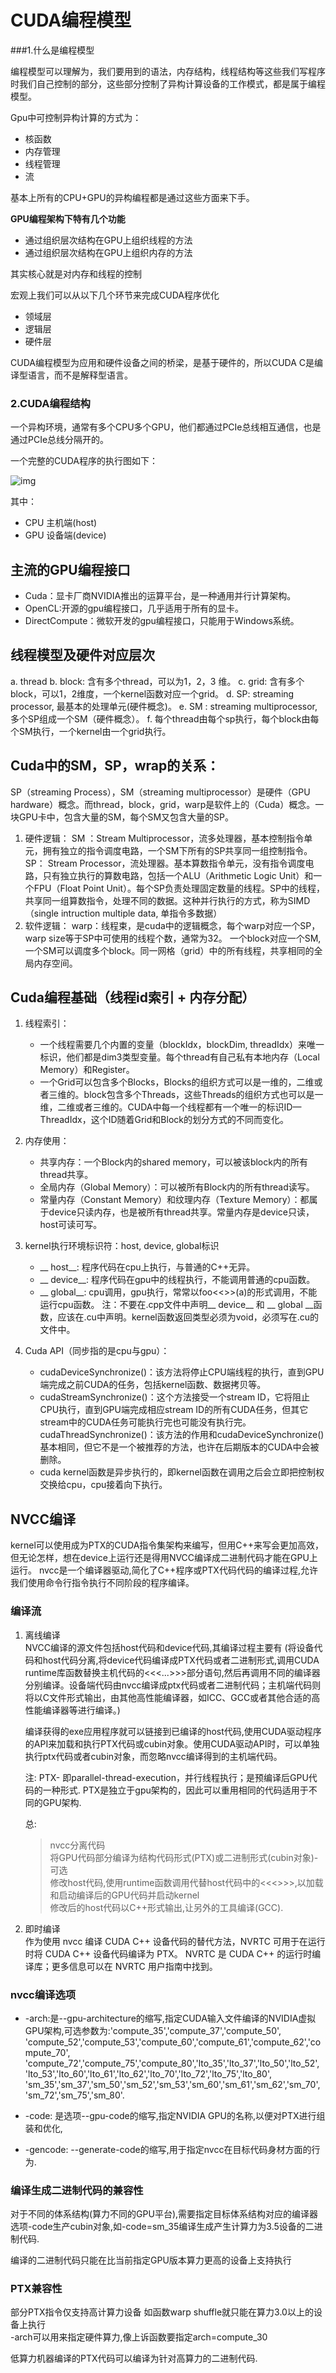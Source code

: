 # CUDA编程模型

###1.什么是编程模型

编程模型可以理解为，我们要用到的语法，内存结构，线程结构等这些我们写程序时我们自己控制的部分，这些部分控制了异构计算设备的工作模式，都是属于编程模型。

Gpu中可控制异构计算的方式为：
- 核函数
- 内存管理
- 线程管理
- 流

基本上所有的CPU+GPU的异构编程都是通过这些方面来下手。

**GPU编程架构下特有几个功能**

- 通过组织层次结构在GPU上组织线程的方法
- 通过组织层次结构在GPU上组织内存的方法

其实核心就是对内存和线程的控制

宏观上我们可以从以下几个环节来完成CUDA程序优化

- 领域层
- 逻辑层
- 硬件层

CUDA编程模型为应用和硬件设备之间的桥梁，是基于硬件的，所以CUDA C是编译型语言，而不是解释型语言。

### 2.CUDA编程结构

一个异构环境，通常有多个CPU多个GPU，他们都通过PCIe总线相互通信，也是通过PCIe总线分隔开的。

一个完整的CUDA程序的执行图如下：

![img](../s/cuda.png)

其中：
- CPU  主机端(host)
- GPU  设备端(device)

## 主流的GPU编程接口
* Cuda：显卡厂商NVIDIA推出的运算平台，是一种通用并行计算架构。
* OpenCL:开源的gpu编程接口，几乎适用于所有的显卡。
* DirectCompute：微软开发的gpu编程接口，只能用于Windows系统。

## 线程模型及硬件对应层次
a. thread
b. block: 含有多个thread，可以为1，2，3 维。
c. grid: 含有多个block，可以1，2维度，一个kernel函数对应一个grid。
d. SP: streaming processor, 最基本的处理单元(硬件概念)。
e. SM : streaming multiprocessor, 多个SP组成一个SM（硬件概念）。
f. 每个thread由每个sp执行，每个block由每个SM执行，一个kernel由一个grid执行。

## Cuda中的SM，SP，wrap的关系：
SP（streaming Process），SM（streaming multiprocessor）是硬件（GPU hardware）概念。而thread，block，grid，warp是软件上的（Cuda）概念。一块GPU卡中，包含大量的SM，每个SM又包含大量的SP。
1. 硬件逻辑：
   SM ：Stream Multiprocessor，流多处理器，基本控制指令单元，拥有独立的指令调度电路，一个SM下所有的SP共享同一组控制指令。
   SP： Stream Processor，流处理器。基本算数指令单元，没有指令调度电路，只有独立执行的算数电路，包括一个ALU（Arithmetic Logic Unit）和一个FPU（Float Point Unit）。每个SP负责处理固定数量的线程。SP中的线程，共享同一组算数指令，处理不同的数据。这种并行执行的方式，称为SIMD（single intruction multiple data, 单指令多数据）
1. 软件逻辑：
   warp：线程束，是cuda中的逻辑概念，每个warp对应一个SP，warp size等于SP中可使用的线程个数，通常为32。
   一个block对应一个SM, 一个SM可以调度多个block。同一网格（grid）中的所有线程，共享相同的全局内存空间。

## Cuda编程基础（线程id索引 + 内存分配）
1. 线程索引：
   * 一个线程需要几个内置的变量（blockIdx，blockDim, threadIdx）来唯一标识，他们都是dim3类型变量。每个thread有自己私有本地内存（Local Memory）和Register。
   * 一个Grid可以包含多个Blocks，Blocks的组织方式可以是一维的，二维或者三维的。block包含多个Threads，这些Threads的组织方式也可以是一维，二维或者三维的。CUDA中每一个线程都有一个唯一的标识ID—ThreadIdx，这个ID随着Grid和Block的划分方式的不同而变化。
1. 内存使用：
   * 共享内存：一个Block内的shared memory，可以被该block内的所有thread共享。
   * 全局内存（Global Memory）：可以被所有Block内的所有thread读写。
   * 常量内存（Constant Memory）和纹理内存（Texture Memory）：都属于device只读内存，也是被所有thread共享。常量内存是device只读，host可读可写。

1. kernel执行环境标识符：host, device, global标识
   * __ host__: 程序代码在cpu上执行，与普通的C++无异。
   * __ device__: 程序代码在gpu中的线程执行，不能调用普通的cpu函数。
   * __ global__: cpu调用，gpu执行，常常以foo<<>>(a)的形式调用，不能运行cpu函数。
   注：不要在.cpp文件中声明__ device__ 和 __ global __函数，应该在.cu中声明。kernel函数返回类型必须为void，必须写在.cu的文件中。

1. Cuda API（同步指的是cpu与gpu）：
   * cudaDeviceSynchronize()：该方法将停止CPU端线程的执行，直到GPU端完成之前CUDA的任务，包括kernel函数、数据拷贝等。
   * cudaStreamSynchronize()：这个方法接受一个stream ID，它将阻止CPU执行，直到GPU端完成相应stream ID的所有CUDA任务，但其它stream中的CUDA任务可能执行完也可能没有执行完。 cudaThreadSynchronize()：该方法的作用和cudaDeviceSynchronize()基本相同，但它不是一个被推荐的方法，也许在后期版本的CUDA中会被删除。
   * cuda kernel函数是异步执行的，即kernel函数在调用之后会立即把控制权交换给cpu，cpu接着向下执行。

## NVCC编译
kernel可以使用成为PTX的CUDA指令集架构来编写，但用C++来写会更加高效，但无论怎样，想在device上运行还是得用NVCC编译成二进制代码才能在GPU上运行。
nvcc是一个编译器驱动,简化了C++程序或PTX代码代码的编译过程,允许我们使用命令行指令执行不同阶段的程序编译。

### 编译流

1. 离线编译  
   NVCC编译的源文件包括host代码和device代码,其编译过程主要有
   (将设备代码和host代码分离,将device代码编译成PTX代码或者二进制形式,调用CUDA runtime库函数替换主机代码的<<<...>>>部分语句,然后再调用不同的编译器分别编译。设备端代码由nvcc编译成ptx代码或者二进制代码；主机端代码则将以C文件形式输出，由其他高性能编译器，如ICC、GCC或者其他合适的高性能编译器等进行编译。)
   
   编译获得的exe应用程序就可以链接到已编译的host代码,使用CUDA驱动程序的API来加载和执行PTX代码或cubin对象。使用CUDA驱动API时，可以单独执行ptx代码或者cubin对象，而忽略nvcc编译得到的主机端代码。  
   
   注:  PTX- 即parallel-thread-execution，并行线程执行；是预编译后GPU代码的一种形式.  PTX是独立于gpu架构的，因此可以重用相同的代码适用于不同的GPU架构.

   总: 
   > nvcc分离代码  
   > 将GPU代码部分编译为结构代码形式(PTX)或二进制形式(cubin对象)-可选  
   > 修改host代码,使用runtime函数调用代替host代码中的<<<>>>,以加载和启动编译后的GPU代码并启动kernel  
   > 修改后的host代码以C++形式输出,让另外的工具编译(GCC).  
1. 即时编译  
   作为使用 nvcc 编译 CUDA C++ 设备代码的替代方法，NVRTC 可用于在运行时将 CUDA C++ 设备代码编译为 PTX。 NVRTC 是 CUDA C++ 的运行时编译库；更多信息可以在 NVRTC 用户指南中找到。


### nvcc编译选项
* -arch:是--gpu-architecture的缩写,指定CUDA输入文件编译的NVIDIA虚拟GPU架构,可选参数为:'compute_35','compute_37','compute_50', 'compute_52','compute_53','compute_60','compute_61','compute_62','compute_70', 'compute_72','compute_75','compute_80','lto_35','lto_37','lto_50','lto_52', 'lto_53','lto_60','lto_61','lto_62','lto_70','lto_72','lto_75','lto_80', 'sm_35','sm_37','sm_50','sm_52','sm_53','sm_60','sm_61','sm_62','sm_70', 'sm_72','sm_75','sm_80'.

* -code: 是选项--gpu-code的缩写,指定NVIDIA GPU的名称,以便对PTX进行组装和优化,

* -gencode: --generate-code的缩写,用于指定nvcc在目标代码身材方面的行为.
### 编译生成二进制代码的兼容性
对于不同的体系结构(算力不同的GPU平台),需要指定目标体系结构对应的编译器选项-code生产cubin对象,如-code=sm_35编译生成产生计算力为3.5设备的二进制代码.

编译的二进制代码只能在比当前指定GPU版本算力更高的设备上支持执行


### PTX兼容性
部分PTX指令仅支持高计算力设备
如函数warp shuffle就只能在算力3.0以上的设备上执行  
-arch可以用来指定硬件算力,像上诉函数要指定arch=compute_30

低算力机器编译的PTX代码可以编译为针对高算力的二进制代码.
